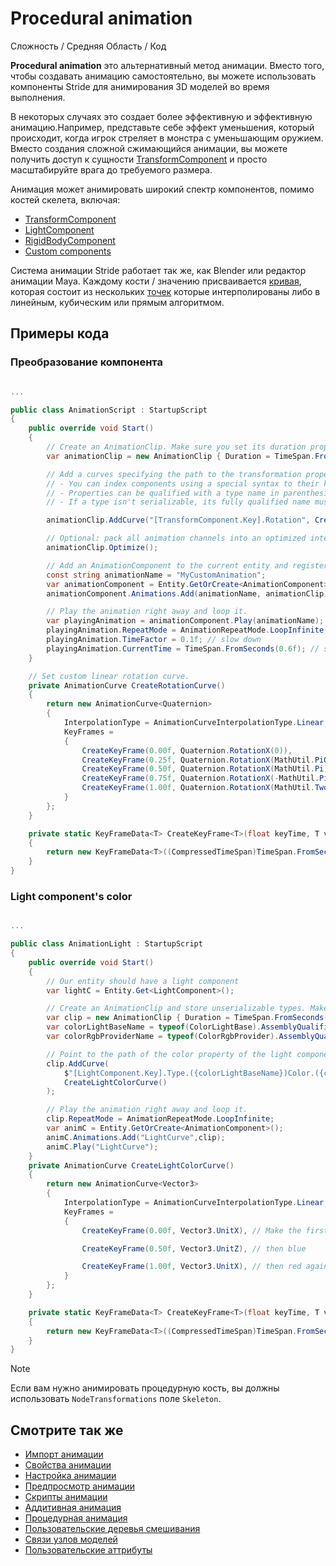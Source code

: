 # Procedural animation

<span class="label label-doc-level">Сложность / Средняя</span>
<span class="label label-doc-audience">Область / Код</span>

**Procedural animation** это альтернативный метод анимации. Вместо того, чтобы создавать анимацию самостоятельно, вы можете использовать компоненты Stride для анимирования 3D моделей во время выполнения.

В некоторых случаях это создает более эффективную и эффективную анимацию.Например, представьте себе эффект уменьшения, который происходит, когда игрок стреляет в монстра с уменьшающим оружием. Вместо создания сложной сжимающийся анимации, вы можете получить доступ к сущности [TransformComponent](xref:Stride.Engine.TransformComponent) и просто масштабируйте врага до требуемого размера.

Анимация может анимировать широкий спектр компонентов, помимо костей скелета, включая:

* [TransformComponent](xref:Stride.Engine.TransformComponent)
* [LightComponent](xref:Stride.Engine.LightComponent)
* [RigidBodyComponent](xref:Stride.Physics.RigidbodyComponent)
* [Custom components](xref:Stride.Engine.EntityComponent)

Система анимации Stride работает так же, как Blender или редактор анимации Maya. Каждому кости / значению присваивается [кривая](xref:Stride.Animations.AnimationCurve), которая состоит из нескольких [точек](xref:Stride.Animations.KeyFrameData) которые интерполированы либо в линейным, кубическим или прямым алгоритмом.

## Примеры кода

### Преобразование компонента

```cs

...

public class AnimationScript : StartupScript
{
    public override void Start()
    {
        // Create an AnimationClip. Make sure you set its duration properly.
        var animationClip = new AnimationClip { Duration = TimeSpan.FromSeconds(1) };

        // Add a curves specifying the path to the transformation property.
        // - You can index components using a special syntax to their key.
        // - Properties can be qualified with a type name in parenthesis.
        // - If a type isn't serializable, its fully qualified name must be used.

        animationClip.AddCurve("[TransformComponent.Key].Rotation", CreateRotationCurve());

        // Optional: pack all animation channels into an optimized interleaved format.
        animationClip.Optimize();

        // Add an AnimationComponent to the current entity and register our custom clip.
        const string animationName = "MyCustomAnimation";
        var animationComponent = Entity.GetOrCreate<AnimationComponent>();
        animationComponent.Animations.Add(animationName, animationClip);

        // Play the animation right away and loop it.
        var playingAnimation = animationComponent.Play(animationName);
        playingAnimation.RepeatMode = AnimationRepeatMode.LoopInfinite;
        playingAnimation.TimeFactor = 0.1f; // slow down
        playingAnimation.CurrentTime = TimeSpan.FromSeconds(0.6f); // start at different time
    }

    // Set custom linear rotation curve.
    private AnimationCurve CreateRotationCurve()
    {
        return new AnimationCurve<Quaternion>
        {
            InterpolationType = AnimationCurveInterpolationType.Linear,
            KeyFrames =
            {
                CreateKeyFrame(0.00f, Quaternion.RotationX(0)),
                CreateKeyFrame(0.25f, Quaternion.RotationX(MathUtil.PiOverTwo)),
                CreateKeyFrame(0.50f, Quaternion.RotationX(MathUtil.Pi)),
                CreateKeyFrame(0.75f, Quaternion.RotationX(-MathUtil.PiOverTwo)),
                CreateKeyFrame(1.00f, Quaternion.RotationX(MathUtil.TwoPi))
            }
        };
    }

    private static KeyFrameData<T> CreateKeyFrame<T>(float keyTime, T value)
    {
        return new KeyFrameData<T>((CompressedTimeSpan)TimeSpan.FromSeconds(keyTime), value);
    }
}
```


### Light component's color

```cs

...

public class AnimationLight : StartupScript
{
    public override void Start()
    {
        // Our entity should have a light component
        var lightC = Entity.Get<LightComponent>();

        // Create an AnimationClip and store unserializable types. Make sure you set its duration properly.
        var clip = new AnimationClip { Duration = TimeSpan.FromSeconds(1) };
        var colorLightBaseName = typeof(ColorLightBase).AssemblyQualifiedName;
        var colorRgbProviderName = typeof(ColorRgbProvider).AssemblyQualifiedName;

        // Point to the path of the color property of the light component
        clip.AddCurve(
            $"[LightComponent.Key].Type.({colorLightBaseName})Color.({colorRgbProviderName})Value", 
            CreateLightColorCurve()
        );

        // Play the animation right away and loop it.
        clip.RepeatMode = AnimationRepeatMode.LoopInfinite;
        var animC = Entity.GetOrCreate<AnimationComponent>();
        animC.Animations.Add("LightCurve",clip);
        animC.Play("LightCurve");
    }
    private AnimationCurve CreateLightColorCurve()
    {
        return new AnimationCurve<Vector3>
        {
            InterpolationType = AnimationCurveInterpolationType.Linear,
            KeyFrames =
            {
                CreateKeyFrame(0.00f, Vector3.UnitX), // Make the first keyframe a red color

                CreateKeyFrame(0.50f, Vector3.UnitZ), // then blue

                CreateKeyFrame(1.00f, Vector3.UnitX), // then red again
            }
        };
    }

    private static KeyFrameData<T> CreateKeyFrame<T>(float keyTime, T value)
    {
        return new KeyFrameData<T>((CompressedTimeSpan)TimeSpan.FromSeconds(keyTime), value);
    }
}
```

>[!NOTE]
> Если вам нужно анимировать процедурную кость, вы должны использовать `NodeTransformations` поле `Skeleton`.

## Смотрите так же

* [Импорт анимации](import-animations.md)
* [Свойства анимации](animation-properties.md)
* [Настройка анимации](set-up-animations.md)
* [Предпросмотр анимации](preview-animations.md)
* [Скрипты анимации](animation-scripts.md)
* [Аддитивная анимация](additive-animation.md)
* [Процедурная анимация](procedural-animation.md)
* [Пользовательские деревья смешивания](custom-blend-trees.md)
* [Связи узлов моделей](model-node-links.md)
* [Пользовательские аттрибуты](custom-attributes.md)